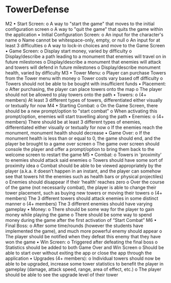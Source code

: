# TowerDefense
M2
• Start Screen:
o A way to "start the game" that moves to the initial configuration screen
o A way to "quit the game" that quits the game within the application
• Initial Configuration Screen:
o An input for the character's name
o Name cannot be whitespace-only, empty, or null
o An input for at least 3 difficulties
o A way to lock-in choices and move to the Game Screen
• Game Screen:
o Display start money, varied by difficulty
o Display/describe a path leading to a monument that enemies will travel on in future
milestones
o Display/describe a monument that enemies will attack and towers will defend in future
milestones
o Display/describe monument health, varied by difficulty
M3
• Tower Menu:
o Player can purchase Towers from the Tower menu with money
o Tower costs vary based off difficulty
o Towers should not be able to be bought with insufficient funds
• Placement:
o After purchasing, the player can place towers onto the map
o The player should not be allowed to play towers onto the path
• Towers:
o (4+ members) At least 3 different types of towers, differentiated either visually or
textually for now
M4
• Starting Combat:
o On the Game Screen, there should be a new prompt/option to "start combat"
o When activating this prompt/option, enemies will start travelling along the path
• Enemies:
o (4+ members) There should be at least 3 different types of enemies, differentiated
either visually or textually for now
o If the enemies reach the monument, monument health should decrease
• Game Over:
o If the monument health is less than or equal to 0, the game should end, and the player
be brought to a game over screen
o The game over screen should console the player and offer a prompt/option to bring
them back to the welcome screen to restart the game
M5
• Combat:
o Towers in 'proximity' to enemies should attack said enemies
o Towers should have some sort of proximity idea
o Combat should be able to be viewed appropriately by the player (a.k.a. it doesn’t
happen in an instant, and the player can somehow see that towers hit the enemies such
as health bars or physical projectiles)
o Enemies should disappear if their ‘health’ reaches zero
o Over the course of the game (not necessarily combat), the player is able to change their
tower placement, such as buying new towers or moving their towers
o (4+ members) The 3 different towers should attack enemies in some distinct manner
o (4+ members) The 3 different enemies should have varying gameplay
• Money:
o There should be some way for the player to gain money while playing the game
o There should be some way to spend money during the game after the first activation of
“Start Combat”
M6
• Final Boss:
o After some time/rounds (however the students have implemented the game), and much
more powerful enemy should appear
o The player should be notified when they defeat this enemy that they have won the
game
• Win Screen:
o Triggered after defeating the final boss
o Statistics should be added to both Game Over and Win Screen
o Should be able to start over without exiting the app or close the app through the
application
• Upgrades (4+ members):
o Individual towers should now be able to be upgraded, increase some tower statistics to
benefit the player in gameplay (damage, attack speed, range, area of effect, etc.)
o The player should be able to see the upgrade level of their tower
